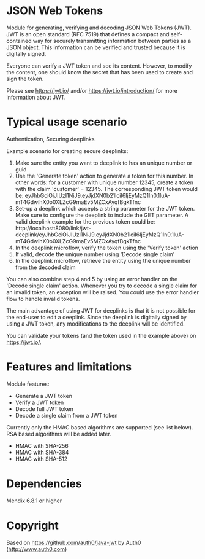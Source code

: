 # JSON Web Tokens
Module for generating, verifying and decoding JSON Web Tokens (JWT). JWT is an open standard (RFC 7519) that defines a compact and self-contained way for securely transmitting information between parties as a JSON object. This information can be verified and trusted because it is digitally signed.

Everyone can verify a JWT token and see its content. However, to modify the content, one should know the secret that has been used to create and sign the token.

Please see https://jwt.io/ and/or https://jwt.io/introduction/ for more information about JWT.

# Typical usage scenario
Authentication, Securing deeplinks

Example scenario for creating secure deeplinks: 
1) Make sure the entity you want to deeplink to has an unique number or guid
2) Use the 'Generate token' action to generate a token for this number. In other words: for a customer with unique number 12345, create a token with the claim 'customer' = 12345. The corresponding JWT token would be: eyJhbGciOiJIUzI1NiJ9.eyJjdXN0b21lciI6IjEyMzQ1In0.1luA-mT4GdwihX0o0XLZcG9maEv5MZCxAyqfBgkTfnc
3) Set-up a deeplink which accepts a string parameter for the JWT token. Make sure to configure the deeplink to include the GET parameter. A valid deeplink example for the previous token could be: http://localhost:8080/link/jwt-deeplink/eyJhbGciOiJIUzI1NiJ9.eyJjdXN0b21lciI6IjEyMzQ1In0.1luA-mT4GdwihX0o0XLZcG9maEv5MZCxAyqfBgkTfnc 
4) In the deeplink microflow, verify the token using the 'Verify token' action
5) If valid, decode the unique number using 'Decode single claim'
6) In the deeplink microflow, retrieve the entity using the unique number from the decoded claim

You can also combine step 4 and 5 by using an error handler on the 'Decode single claim' action. Whenever you try to decode a single claim for an invalid token, an exception will be raised. You could use the error handler flow to handle invalid tokens.

The main advantage of using JWT for deeplinks is that it is not possible for the end-user to edit a deeplink. Since the deeplink is digitally signed by using a JWT token, any modifications to the deeplink will be identified.

You can validate your tokens (and the token used in the example above) on https://jwt.io/.

# Features and limitations
Module features:
- Generate a JWT token
- Verify a JWT token
- Decode full JWT token
- Decode a single claim from a JWT token

Currently only the HMAC based algorithms are supported (see list below). RSA based algorithms will be added later.
- HMAC with SHA-256
- HMAC with SHA-384
- HMAC with SHA-512

# Dependencies
Mendix 6.8.1 or higher

# Copyright
Based on https://github.com/auth0/java-jwt by Auth0 (http://www.auth0.com)
